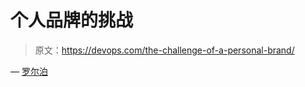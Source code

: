# 个人品牌的挑战

> 原文：<https://devops.com/the-challenge-of-a-personal-brand/>

— [罗尔泊](https://devops.com/author/breselman/)